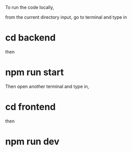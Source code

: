 To run the code locally, 

from the current directory input, go to terminal and type in

# cd backend

then 

# npm run start


Then open another terminal and type in, 

# cd frontend

then 

# npm run dev
